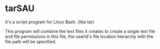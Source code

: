 # tarSAU
It's a script program for Linux Bash. (like tar)

This program will combine the text files it creates to create a single text file and file permissions in this file,
the userId's file location hierarchy with the file path will be specified.
